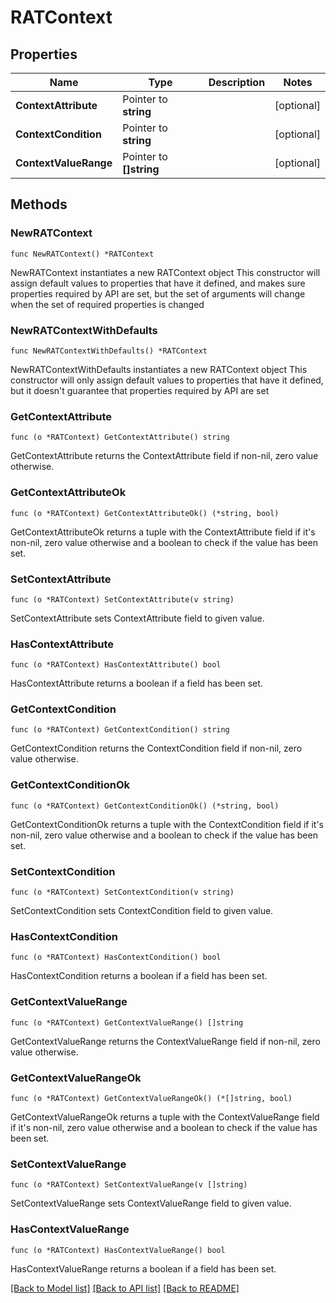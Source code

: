 # RATContext

## Properties

Name | Type | Description | Notes
------------ | ------------- | ------------- | -------------
**ContextAttribute** | Pointer to **string** |  | [optional] 
**ContextCondition** | Pointer to **string** |  | [optional] 
**ContextValueRange** | Pointer to **[]string** |  | [optional] 

## Methods

### NewRATContext

`func NewRATContext() *RATContext`

NewRATContext instantiates a new RATContext object
This constructor will assign default values to properties that have it defined,
and makes sure properties required by API are set, but the set of arguments
will change when the set of required properties is changed

### NewRATContextWithDefaults

`func NewRATContextWithDefaults() *RATContext`

NewRATContextWithDefaults instantiates a new RATContext object
This constructor will only assign default values to properties that have it defined,
but it doesn't guarantee that properties required by API are set

### GetContextAttribute

`func (o *RATContext) GetContextAttribute() string`

GetContextAttribute returns the ContextAttribute field if non-nil, zero value otherwise.

### GetContextAttributeOk

`func (o *RATContext) GetContextAttributeOk() (*string, bool)`

GetContextAttributeOk returns a tuple with the ContextAttribute field if it's non-nil, zero value otherwise
and a boolean to check if the value has been set.

### SetContextAttribute

`func (o *RATContext) SetContextAttribute(v string)`

SetContextAttribute sets ContextAttribute field to given value.

### HasContextAttribute

`func (o *RATContext) HasContextAttribute() bool`

HasContextAttribute returns a boolean if a field has been set.

### GetContextCondition

`func (o *RATContext) GetContextCondition() string`

GetContextCondition returns the ContextCondition field if non-nil, zero value otherwise.

### GetContextConditionOk

`func (o *RATContext) GetContextConditionOk() (*string, bool)`

GetContextConditionOk returns a tuple with the ContextCondition field if it's non-nil, zero value otherwise
and a boolean to check if the value has been set.

### SetContextCondition

`func (o *RATContext) SetContextCondition(v string)`

SetContextCondition sets ContextCondition field to given value.

### HasContextCondition

`func (o *RATContext) HasContextCondition() bool`

HasContextCondition returns a boolean if a field has been set.

### GetContextValueRange

`func (o *RATContext) GetContextValueRange() []string`

GetContextValueRange returns the ContextValueRange field if non-nil, zero value otherwise.

### GetContextValueRangeOk

`func (o *RATContext) GetContextValueRangeOk() (*[]string, bool)`

GetContextValueRangeOk returns a tuple with the ContextValueRange field if it's non-nil, zero value otherwise
and a boolean to check if the value has been set.

### SetContextValueRange

`func (o *RATContext) SetContextValueRange(v []string)`

SetContextValueRange sets ContextValueRange field to given value.

### HasContextValueRange

`func (o *RATContext) HasContextValueRange() bool`

HasContextValueRange returns a boolean if a field has been set.


[[Back to Model list]](../README.md#documentation-for-models) [[Back to API list]](../README.md#documentation-for-api-endpoints) [[Back to README]](../README.md)


